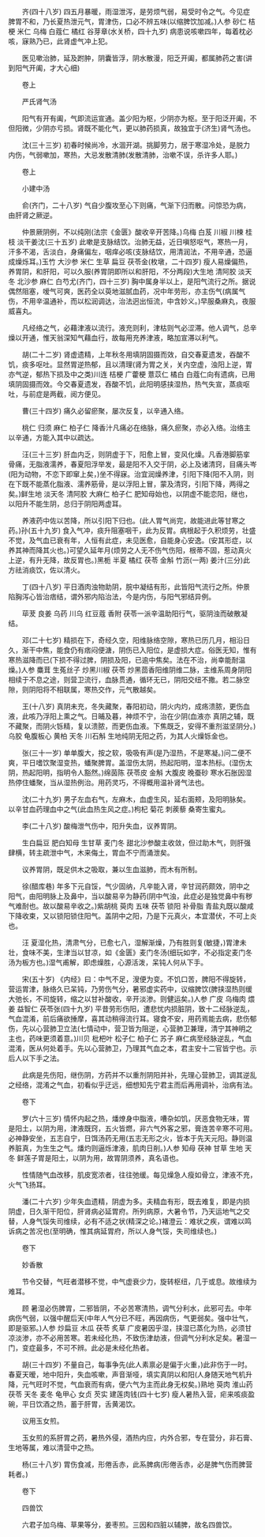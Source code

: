 <!-- { "loadSidebar": true } -->
　　齐(四十八岁) 四五月暴暖，雨湿泄泻，是劳烦气弱，易受时令之气。今见症脾胃不和，乃长夏热泄元气，胃津伤，口必不辨五味(以缩脾饮加减。)人参 砂仁 桔梗 米仁 乌梅 白蔻仁 橘红 谷芽章(水关桥，四十九岁) 病患说咳嗽四年，每着枕必咳，寐熟乃已，此肾虚气冲上犯。

　　医见嗽治肺，延及跗肿，阴囊皆浮，阴水散漫，阳乏开阖，都属肺药之害(讲到阳气开阖，才大心细)

　　卷上

　　严氏肾气汤

　　阳气有开有阖，气即流运宣通。盖少阳为枢，少阴亦为枢。至于阳泛开阖，不但阳微，少阴亦亏损。肾既不能化气，更以肺药损真，故独宜于(济生)肾气汤也。

　　沈(三十三岁) 初春时候尚冷，水涸开湖。挑脚劳力，居于寒湿冷处，是脱力内伤，气弱嗽加，寒热，大忌发散清肺(发散清肺，治嗽不误，杀许多人耶。)

　　卷上

　　小建中汤

　　俞(齐门，二十八岁) 气自少腹攻至心下则痛，气渐下归而散。问惊恐为病，由肝肾之厥逆。

　　仲景厥阴例，不以纯刚(法宗《金匮》酸收辛开苦降。)乌梅 白芨 川椒 川楝 桂枝 淡干姜沈(三十五岁) 此嗽是支脉结饮。治肺无益，近日嗔怒呕气，寒热一月，汗多不渴，舌淡白，身痛偏左，咽痒必咳(支脉结饮，用清润法，不用辛通，恐逼成燥烁耳。)玉竹 大沙参 米仁 生草 扁豆 茯苓金(枚墩，二十四岁) 瘦人易燥偏热，养胃阴，和肝阳，可以久服(养胃阴即所以和肝阳，不分两段)大生地 清阿胶 淡天冬 北沙参 麻仁 白芍尤(齐门，四十三岁) 胸中属身半以上，是阳气流行之所。据说偶然阻塞，嗳气可爽，医药全以萸地滋腻血药，况中年劳形，亦主伤气(病属气伤，不用辛温通补，而以松润调达，治法迥出恒流，中含妙义。)早服桑麻丸，夜服威喜丸。

　　凡经络之气，必藉津液以流行。液充则利，津枯则气必涩滞。他人调气，总辛燥以开通，惟天翁深知气藉血行，故每用充养津液，略加宣滞以利气。

　　胡(二十二岁) 肾虚遗精，上年秋冬用填阴固摄而效，自交春夏遗发，吞酸不饥，痰多呕吐。显然胃逆热郁，且以清理(肾为胃之关，关内空虚，浊阳上逆，胃亦气逆，郁热下损及中之类)川连 桔梗 广藿梗 薏苡仁 橘白 白蔻仁向有遗病，已用填阴固摄而效。今交春夏遗发，吞酸不饥，此阳明感挟湿热，热气失宣，蒸痰呕吐，与前症是两截，阅方便见。

　　曹(三十四岁) 痛久必留瘀聚，屡次反复，以辛通入络。

　　桃仁 归须 麻仁 柏子仁 降香汁凡痛必在络脉，痛久瘀聚，亦必入络。治络主以辛通，方能入其中以疏达。

　　汪(三十三岁) 肝血内乏，则阴虚于下，阳愈上冒，变风化燥。凡香港脚筋挛骨痛，无脂液濡养，春夏阳浮举发，最是阳不入交于阴，必上及诸清窍，目痛头岑(阳为动物，不恋下即窜上矣，)坐不得寐。治宜润燥养津，引阳下降(阳不入阴，则在下既不能蒸化脂液、濡养筋骨，是以浮阳上冒，蒙及清窍，引阳下降，两得之矣。)鲜生地 淡天冬 清阿胶 大麻仁 柏子仁 肥知母始也，以阴虚不能恋阳，继也，以阳升不能生阴，总归于阴阳两虚耳。

　　养液药中佐以苦降，所以引阳下归也。(此人胃气尚完，故能进此等甘寒之药。)孙(五十九岁) 食入气冲，痰升阻塞咽干，此为反胃。病根起于久积烦劳，壮盛不觉，及气血已衰有年，人恒有此症，未见医愈，自能身心安逸。(安其形症，以养其神而降其火也。)可望久延年月(烦劳之人无不伤气伤阳，根蒂不固，惹动真火上逆，有升无降，故反胃也。)黑栀 半夏 橘红 茯苓 金斛 竹沥(一两) 姜汁(三分)此方祛消痰饮，佐以清火。

　　丁(四十八岁) 平日酒肉浊物助阴，脘中凝结有形，此皆阳气流行之所。仲景陷胸泻心皆治痞结，谓外邪内陷治法，今是内伤，与阳气邪结异例。

　　荜茇 良姜 乌药 川乌 红豆蔻 香附 茯苓一派辛温助阳行气，驱阴浊而破散凝结。

　　邓(二十七岁) 精损在下，奇经久空，阳维脉络空隙，寒热已历几月，相沿日久，渐干中焦，能食仍有痞闷便溏，阴伤已入阳位，是虚损大症。俗医无知，惟有寒热滋降而已(下损不得过脾，阴损及阳，已逾中焦矣。法在不治，尚幸能耐温燥。)人参 麋茸 生菟丝子 炒黑川椒 茯苓 炒黑茴香阳维阴维二脉，主维系周身阴阳相续于不息之途，则营卫流行，血脉贯通，循环无已，阴阳交纽不撒。若二脉空隙，则阴阳将不相联属，寒热交作，元气散越矣。

　　王(十八岁) 真阴未充，冬失藏聚，春阳初动，阴火内灼，成疡溃脓，更伤血液，此咳乃浮阳上熏之气。日晡及暮，神烦不宁，治在少阴(血液亦 真阴之辅，既不藏聚，而阴火铄精，复以溃脓，而更伤血液。下焦既乏，安得不重剂滋坚阴分。)乌胶 龟腹板心 黄柏 天冬 川石斛 生地纯阴无阳之药，为其人火燥铄金也。

　　张(三十一岁) 单单腹大，按之软，吸吸有声(是乃湿热，不是寒凝。)问二便不爽，平日嗜饮聚湿变热，蟠聚脾胃。盖湿伤太阴，热起阳明，湿本热标。(湿伤太阴，热起阳明，指明令人豁然。)绵茵陈 茯苓皮 金斛 大腹皮 晚蚕砂 寒水石胀因湿热停住蟠聚，当从湿热例治。用药灵巧，不得概用温补肾气法也。

　　沈(二十九岁) 男子左血右气，左麻木，血虚生风，延右面颊，及阳明脉矣。以辛甘血药理血中之气(此血热生风之症。)枸杞 菊花 刺蒺藜 桑寄生蜜丸。

　　李(二十八岁) 酸梅泄气伤中，阳升失血，议养胃阴。

　　生白扁豆 肥白知母 生甘草 麦门冬 甜北沙参酸主收敛，但过助木气，则肝强肆横，转主疏泄中气，木来侮土，胃血不宁而涌泄矣。

　　议养胃阴，既足供木之吸取，兼以生血滋肺，而木有所制。

　　徐(醋库巷) 年多下元自馁，气少固纳，凡辛能入肾，辛甘润药颇效，阴中之阳气，由阳明脉上及鼻中，当以酸易辛为静药(阴中气浊，此症必是独觉鼻中有秽气难耐也。故以酸易辛收之。)紫胡桃 萸肉 五味 茯苓 锁阳 补骨脂 青盐丸既以酸咸下降收束，又以锁阳锁住阳气。盖阴中之阳，乃是下元真火，本宜潜伏，不可上炎也。

　　汪 夏湿化热，清肃气分，已愈七八，湿解渐燥，乃有胜则复(敏捷，)胃津未壮，食味不美，生津当以甘凉，如《金匮》麦门冬汤(细玩如字，不必指定麦门冬汤为板方也。)湿气甫解，即虑燥胜，心源活泼，呆钝人何从下手。

　　宋(五十岁) 《内经》曰：中气不足，溲便为变。不饥口苦，脾阳不得旋转，营运胃津，脉络久已呆钝，乃劳伤气分，暑邪虚实药中，议缩脾饮(脾挟湿热则缓大弛长，不司旋转，缩之以甘补酸收，辛开淡渗。则健运矣。)人参 广皮 乌梅肉 煨姜 益智仁 茯苓张(四十九岁) 平昔劳形伤阳，遭悲忧内损脏阴，致十二经脉逆乱，气血混淆，前后痛欲捶摩，喜其动稍得流行耳。寝食不安，用药焉能去病，悲伤郁伤，先以心营肺卫立法(七情动中，营卫皆为阻逆，心营肺卫兼理，清宁其神明之主也，药味更须着意。)川贝 枇杷叶 松子仁 柏子仁 苏子 麻仁病至经脉逆乱，气血混淆，医从何处着手。先以心营肺卫，乃理其气血之本，君主安十二官皆宁也。示后人以下手之法。

　　此病是先伤阳，继伤阴，方药并不以重剂阴阳并补，先理心营肺卫，调其逆乱之经络，混淆之气血，初看似乎迂远，细想知先宁君主而后再用调补，治病有法。

　　卷下

　　罗(六十三岁) 情怀内起之热，燔燎身中脂液，嘈杂如饥，厌恶食物无味，胃是阳土，以阴为用，津液既窍，五火皆燃，非六气外客之邪，膏连苦辛寒不可用。必神静安坐，五志自宁，日饵汤药无用(五志无形之火，皆本于先天元阳。静则温养脏真，为生生之气。燔灼则逼烁津液，肌肉日削。)人参 知母 茯神 甘草 生地 天冬 鲜莲子胃是阳土，以阴为用，故胃阴须养，真名语也。

　　性情随气血改移，肌皮宽浓者，往往弛缓。每见燥急人瘦如骨立，津液不充，火气飞扬耳。

　　潘(二十六岁) 少年失血遗精，阴虚为多。夫精血有形，既去难复，即是内损阴虚，日久渐干阳位，肝肾病必延胃府。所列病原，大暑令节，乃天运地气之交替，人身气馁失司维续，必有不适之状(精深之论。)褚澄云：难状之疾，谓难以鸣诉病之苦况也(至明确，惟其病延胃府，所以人身气馁，失司维续也。)

　　卷下

　　妙香散

　　节令交替，气旺者潜移不觉，中气虚衰少力，旋转枢纽，几于或息。故维续为难耳。

　　顾 暑湿必伤脾胃，二邪皆阴，不必苦寒清热，调气分利水，此邪可去。中年病伤气弱，以强中醒后天(中年人气分已不旺，再因病伤，气更弱矣。强中壮气，即是驱邪。)人参 炒扁豆 木瓜 茯苓 炙草 广皮暑因乎湿，挟湿已蒸化为热，必须甘凉淡渗，亦不必用苦寒。若未经化热，不致伤津劫液，但调气分利水足矣。暑湿一门，变症最多，不可不辨。此必是未经化热者。

　　胡(三十四岁) 不量自己，每事争先(此人素禀必是偏于火重，)此非伤于一时。春夏天暧，地中阳升，失血咳嗽，声音渐哑，填实真阴以和阳(人身随天地气机升降，元气旺时不觉，气血衰而有病，便六气为主而此身无权矣。)熟地 萸肉 淮山药 茯苓 天冬 麦冬 龟甲心 女贞 芡实 建莲肉钱(四十七岁) 瘦人暑热入营，疟来咳痰盈碗，平日饮酒之热，蓄于肝胃，舌黄渴饮。

　　议用玉女煎。

　　玉女煎的系肝胃之药，暑热外侵，酒热内应，内外合邪，专在营分，非石膏、生地等属，难以清营中之热。

　　杨(三十八岁) 胃伤食减，形倦舌赤，此系脾病(形倦舌赤，必是脾气伤而脾营耗者。)

　　卷下

　　四兽饮

　　六君子加乌梅、草果等分，姜枣煎。三因和四脏以辅脾，故名四兽饮。

